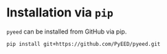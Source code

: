# Installation via `pip`

`pyeed` can be installed from GitHub via pip.
```bash
pip install git+https://github.com/PyEED/pyeed.git
```